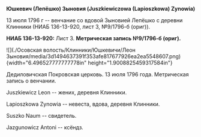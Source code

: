 **Юшкевич (Лепёшко) Зыновия (Juszkiewiczowa (Lapioszkowa) Zynowia)**

13 июля 1796 г -- венчание со вдовой Зыновией Лепёшко с деревни Клинники
(НИАБ 136-13-920, лист 3, №9/1796-б (ориг)).

**НИАБ 136-13-920:** Лист 3. **Метрическая запись №9/1796-б (ориг).**

![](./Осовская волость/Клинники/Юшкевичи/Леон Зыновия/media/3d1494637391f353afe817677926ea2ea5548607.png){width="6.496527777777778in"
height="1.9008825459317584in"}

Дедиловичская Покровская церковь. 13 июля 1796 года. Метрическая запись
о венчании.

Juszkiewicz Leon -- жених, деревня Клинники.

Lapioszkowa Zynowia -- невеста, вдова, деревня Клинники.

Suszko Naum -- свидетель.

Jazgunowicz Antoni -- ксёндз.
